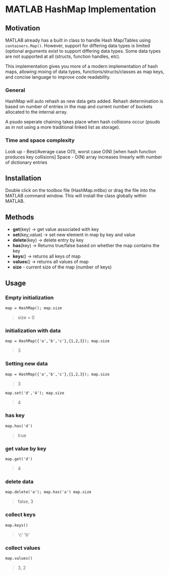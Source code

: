 # MATLAB HashMap Implementation

## Motivation
MATLAB already has a built in class to handle Hash Map/Tables using `containers.Map()`.
However, support for differing data types is limited (optional arguments exist to support
differing data types. Some data types are not supported at all (structs, function handles,
etc).

This implementation gives you more of a modern implementation of hash maps, allowing mixing
of data types, functions/structs/classes as map keys, and concise language to improve
code readability.

### General
HashMap will auto rehash as new data gets added. Rehash determination is based on number of
entries in the map and current number of buckets allocated to the internal array.

A psudo seperate chaining takes place when hash collisions occur (psudo as in not using a
more traditional linked list as storage).

### Time and space complexity
Look up - Best/Average case O(1), worst case O(N) [when hash function produces key collisions]
Space - O(N) array increases linearly with number of dictionary entries

## Installation
Double click on the toolbox file (HashMap.mtlbx) or drag the file into the MATLAB command
window. This will install the class globally within MATLAB.

## Methods
- **get**(key) -> get value associated with key
- **set**(key,value) -> set new element in map by key and value
- **delete**(key) -> delete entry by key
- **has**(key) -> Returns true/false based on whether the map contains the key
- **keys**() -> returns all keys of map
- **values**() -> returns all values of map
- **size** - current size of the map (number of keys)

## Usage
### **Empty initialization**
`
map = HashMap();
map.size
`
> size = 0

### **initialization with data**
`
map = HashMap({'a','b','c'},{1,2,3});
map.size
`
> 3

### **Setting new data**
`
map = HashMap({'a','b','c'},{1,2,3});
map.size
`
> 3

`
map.set('d','4');
map.size
`
> 4

### **has key**
`
map.has('d')
`
> true

### **get value by key**
`
map.get('d')
`
> 4

### **delete data**
`
map.delete('a');
map.has('a')
map.size
`
> false, 3

### **collect keys**
`
map.keys()
`
> 'c'    'b'

### **collect values**
`
map.values()
`
> 3,    2